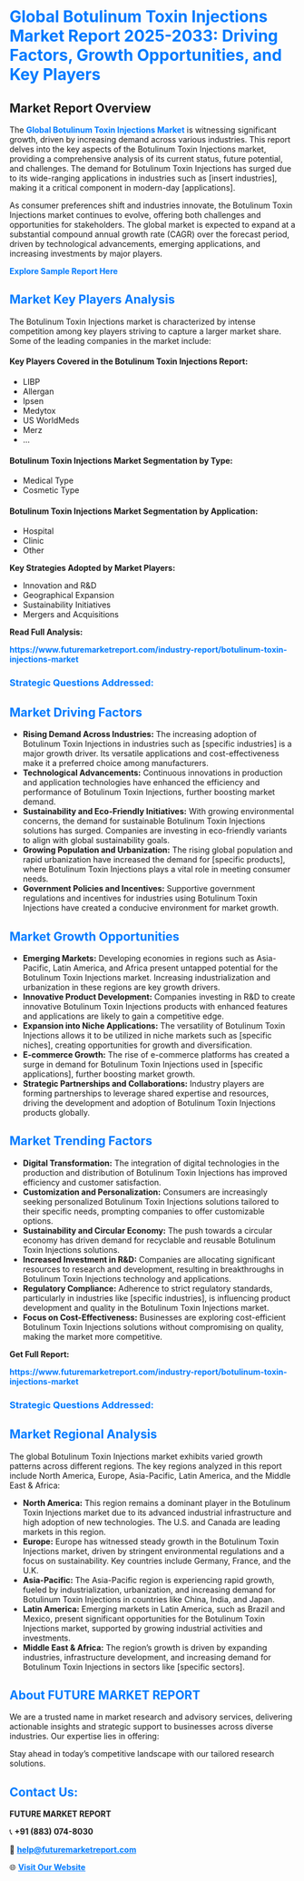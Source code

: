 <h1 style="color: #007BFF;">Global Botulinum Toxin Injections Market Report 2025-2033: Driving Factors, Growth Opportunities, and Key Players</h1>

<section id="overview">
<h2>Market Report Overview</h2>
<p>The <a href="https://www.futuremarketreport.com/industry-report/botulinum-toxin-injections-market" style="color: #007BFF; text-decoration: none;"><strong>Global Botulinum Toxin Injections Market</strong></a> is witnessing significant growth, driven by increasing demand across various industries. This report delves into the key aspects of the Botulinum Toxin Injections market, providing a comprehensive analysis of its current status, future potential, and challenges. The demand for Botulinum Toxin Injections has surged due to its wide-ranging applications in industries such as [insert industries], making it a critical component in modern-day [applications].</p>
<p>As consumer preferences shift and industries innovate, the Botulinum Toxin Injections market continues to evolve, offering both challenges and opportunities for stakeholders. The global market is expected to expand at a substantial compound annual growth rate (CAGR) over the forecast period, driven by technological advancements, emerging applications, and increasing investments by major players.</p>
</section>

<section id="overview">
<p><a href="https://www.futuremarketreport.com/request-sample/reportId=103532" style="color: #007BFF; text-decoration: none;"><strong>Explore Sample Report Here</strong></a></p>
</section>

<section id="key-players">
<h2 style="color: #007BFF;">Market Key Players Analysis</h2>
<p>The Botulinum Toxin Injections market is characterized by intense competition among key players striving to capture a larger market share. Some of the leading companies in the market include:</p>
<h4>Key Players Covered in the Botulinum Toxin Injections Report:</h4>
<ul><li>LIBP</li><li>Allergan</li><li>Ipsen</li><li>Medytox</li><li>US WorldMeds</li><li>Merz</li><li>...</li></ul>
<h4>Botulinum Toxin Injections Market Segmentation by Type:</h4>
<ul><li>Medical Type</li><li>Cosmetic Type</li></ul>

<h4>Botulinum Toxin Injections Market Segmentation by Application:</h4>
<ul><li>Hospital</li><li>Clinic</li><li>Other</li></ul>
<p><strong>Key Strategies Adopted by Market Players:</strong></p>
<ul>
<li>Innovation and R&D</li>
<li>Geographical Expansion</li>
<li>Sustainability Initiatives</li>
<li>Mergers and Acquisitions</li>
</ul>
</section>

<section>
<p><strong>Read Full Analysis: </strong></p><a href="https://www.futuremarketreport.com/industry-report/botulinum-toxin-injections-market" style="color: #007BFF; text-decoration: none;"><strong>https://www.futuremarketreport.com/industry-report/botulinum-toxin-injections-market</strong></a>
<h3 style="color: #007BFF;">Strategic Questions Addressed:</h3>
</section>

<section id="driving-factors">
<h2 style="color: #007BFF;">Market Driving Factors</h2>
<ul>
<li><strong>Rising Demand Across Industries:</strong> The increasing adoption of Botulinum Toxin Injections in industries such as [specific industries] is a major growth driver. Its versatile applications and cost-effectiveness make it a preferred choice among manufacturers.</li>
<li><strong>Technological Advancements:</strong> Continuous innovations in production and application technologies have enhanced the efficiency and performance of Botulinum Toxin Injections, further boosting market demand.</li>
<li><strong>Sustainability and Eco-Friendly Initiatives:</strong> With growing environmental concerns, the demand for sustainable Botulinum Toxin Injections solutions has surged. Companies are investing in eco-friendly variants to align with global sustainability goals.</li>
<li><strong>Growing Population and Urbanization:</strong> The rising global population and rapid urbanization have increased the demand for [specific products], where Botulinum Toxin Injections plays a vital role in meeting consumer needs.</li>
<li><strong>Government Policies and Incentives:</strong> Supportive government regulations and incentives for industries using Botulinum Toxin Injections have created a conducive environment for market growth.</li>
</ul>
</section>

<section id="growth-opportunities">
<h2 style="color: #007BFF;">Market Growth Opportunities</h2>
<ul>
<li><strong>Emerging Markets:</strong> Developing economies in regions such as Asia-Pacific, Latin America, and Africa present untapped potential for the Botulinum Toxin Injections market. Increasing industrialization and urbanization in these regions are key growth drivers.</li>
<li><strong>Innovative Product Development:</strong> Companies investing in R&D to create innovative Botulinum Toxin Injections products with enhanced features and applications are likely to gain a competitive edge.</li>
<li><strong>Expansion into Niche Applications:</strong> The versatility of Botulinum Toxin Injections allows it to be utilized in niche markets such as [specific niches], creating opportunities for growth and diversification.</li>
<li><strong>E-commerce Growth:</strong> The rise of e-commerce platforms has created a surge in demand for Botulinum Toxin Injections used in [specific applications], further boosting market growth.</li>
<li><strong>Strategic Partnerships and Collaborations:</strong> Industry players are forming partnerships to leverage shared expertise and resources, driving the development and adoption of Botulinum Toxin Injections products globally.</li>
</ul>
</section>

<section id="trending-factors">
<h2 style="color: #007BFF;">Market Trending Factors</h2>
<ul>
<li><strong>Digital Transformation:</strong> The integration of digital technologies in the production and distribution of Botulinum Toxin Injections has improved efficiency and customer satisfaction.</li>
<li><strong>Customization and Personalization:</strong> Consumers are increasingly seeking personalized Botulinum Toxin Injections solutions tailored to their specific needs, prompting companies to offer customizable options.</li>
<li><strong>Sustainability and Circular Economy:</strong> The push towards a circular economy has driven demand for recyclable and reusable Botulinum Toxin Injections solutions.</li>
<li><strong>Increased Investment in R&D:</strong> Companies are allocating significant resources to research and development, resulting in breakthroughs in Botulinum Toxin Injections technology and applications.</li>
<li><strong>Regulatory Compliance:</strong> Adherence to strict regulatory standards, particularly in industries like [specific industries], is influencing product development and quality in the Botulinum Toxin Injections market.</li>
<li><strong>Focus on Cost-Effectiveness:</strong> Businesses are exploring cost-efficient Botulinum Toxin Injections solutions without compromising on quality, making the market more competitive.</li>
</ul>
</section>

<section>
<p><strong>Get Full Report: </strong></p><a href="https://www.futuremarketreport.com/industry-report/botulinum-toxin-injections-market" style="color: #007BFF; text-decoration: none;"><strong>https://www.futuremarketreport.com/industry-report/botulinum-toxin-injections-market</strong></a>
<h3 style="color: #007BFF;">Strategic Questions Addressed:</h3>
</section>


<section id="regional-analysis">
<h2 style="color: #007BFF;">Market Regional Analysis</h2>
<p>The global Botulinum Toxin Injections market exhibits varied growth patterns across different regions. The key regions analyzed in this report include North America, Europe, Asia-Pacific, Latin America, and the Middle East & Africa:</p>
<ul>
<li><strong>North America:</strong> This region remains a dominant player in the Botulinum Toxin Injections market due to its advanced industrial infrastructure and high adoption of new technologies. The U.S. and Canada are leading markets in this region.</li>
<li><strong>Europe:</strong> Europe has witnessed steady growth in the Botulinum Toxin Injections market, driven by stringent environmental regulations and a focus on sustainability. Key countries include Germany, France, and the U.K.</li>
<li><strong>Asia-Pacific:</strong> The Asia-Pacific region is experiencing rapid growth, fueled by industrialization, urbanization, and increasing demand for Botulinum Toxin Injections in countries like China, India, and Japan.</li>
<li><strong>Latin America:</strong> Emerging markets in Latin America, such as Brazil and Mexico, present significant opportunities for the Botulinum Toxin Injections market, supported by growing industrial activities and investments.</li>
<li><strong>Middle East & Africa:</strong> The region’s growth is driven by expanding industries, infrastructure development, and increasing demand for Botulinum Toxin Injections in sectors like [specific sectors].</li>
</ul>
</section>

<footer>
<h2 style="color: #007BFF;">About FUTURE MARKET REPORT</h2>
<p>We are a trusted name in market research and advisory services, delivering actionable insights and strategic support to businesses across diverse industries. Our expertise lies in offering:</p>

<p>Stay ahead in today’s competitive landscape with our tailored research solutions.</p>

<h2 style="color: #007BFF;">Contact Us:</h2>
<p><strong>FUTURE MARKET REPORT</strong></p>
<p>📞 <strong>+91 (883) 074-8030</strong></p>
<p>📧 <strong><a href="mailto:help@futuremarketreport.com" style="color: #007BFF;">help@futuremarketreport.com</a></strong></p>
<p>🌐 <strong><a href="https://www.futuremarketreport.com/" style="color: #007BFF;">Visit Our Website</a></strong></p>
</footer>